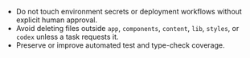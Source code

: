- Do not touch environment secrets or deployment workflows without explicit human approval.
- Avoid deleting files outside `app`, `components`, `content`, `lib`, `styles`, or `codex` unless a task requests it.
- Preserve or improve automated test and type-check coverage.
